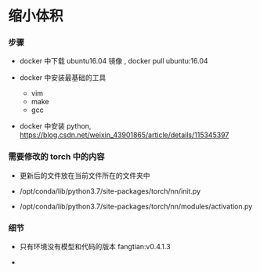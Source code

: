 # 缩小体积


### 步骤

* docker 中下载 ubuntu16.04 镜像 , docker pull ubuntu:16.04

* docker 中安装最基础的工具
    * vim
    * make
    * gcc

* docker 中安装 python, https://blog.csdn.net/weixin_43901865/article/details/115345397



### 需要修改的 torch 中的内容

* 更新后的文件放在当前文件所在的文件夹中

* /opt/conda/lib/python3.7/site-packages/torch/nn/init.py 

* /opt/conda/lib/python3.7/site-packages/torch/nn/modules/activation.py

### 细节

* 只有环境没有模型和代码的版本 fangtian:v0.4.1.3

* 



